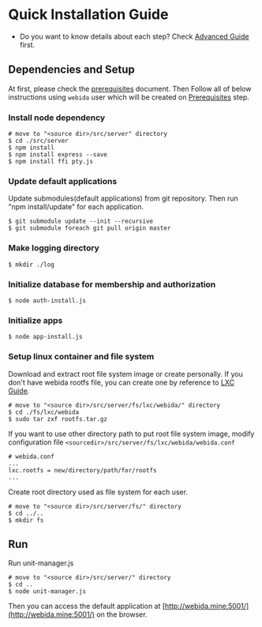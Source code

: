 # Quick Installation Guide

- Do you want to know details about each step? Check [Advanced Guide](./advanced-guide.md) first.

## Dependencies and Setup

At first, please check the [prerequisites](./prerequisites.md) document.
Then Follow all of below instructions using `webida` user which will be created on [Prerequisites](./prerequisites.md) step.

### Install node dependency

```
# move to "<source dir>/src/server" directory
$ cd ./src/server
$ npm install
$ npm install express --save
$ npm install ffi pty.js
```

### Update default applications

Update submodules(default applications) from git repository.
Then run "npm install/update" for each application.

```
$ git submodule update --init --recursive
$ git submodule foreach git pull origin master
```

### Make logging directory

```
$ mkdir ./log
```

### Initialize database for membership and authorization

```
$ node auth-install.js
```

### Initialize apps

```
$ node app-install.js
```

### Setup linux container and file system

Download and extract root file system image or create personally.
If you don't have webida rootfs file, you can create one by reference to [LXC Guide](./lxc-guide.md).

```
# move to "<source dir>/src/server/fs/lxc/webida/" directory
$ cd ./fs/lxc/webida
$ sudo tar zxf rootfs.tar.gz
```

If you want to use other directory path to put root file system image, modify configuration file `<sourcedir>/src/server/fs/lxc/webida/webida.conf`

```
# webida.conf
...
lxc.rootfs = new/directory/path/for/rootfs
...
```

Create root directory used as file system for each user.

```
# move to "<source dir>/src/server/fs/" directory
$ cd ../..
$ mkdir fs
```

## Run

Run unit-manager.js

```
# move to "<source dir>/src/server/" directory
$ cd ..
$ node unit-manager.js
```

Then you can access the default application at [http://webida.mine:5001/](http://webida.mine:5001/) on the browser.
